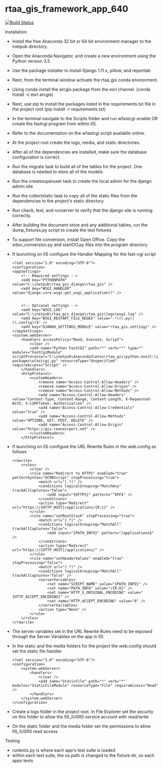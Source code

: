 # rtaa_gis_framework_app_640
[![Build Status](https://travis-ci.org/Ricardh522/rtaa_gis.svg?branch=master)](https://travis-ci.org/Ricardh522/rtaa_gis)

Installation

- Install the free Anaconda 32 bit or 64 bit environment manager to the inetpub directory.

- Open the Anaconda Navigator, and create a new environment using the Python version 3.5

- Use the package installer to install Django 1.11.x, pillow, and reportlab

- Next, from the terminal window activate the rtaa_gis conda environment.

- Using conda install the arcgis package from the esri channel. (conda install -c esri arcgis)

- Next, use pip to install the packages listed in the requirements.txt file in the project root (pip install -r requirements.txt)

- In the terminal navigate to the Scripts folder and run wfastcgi-enable OR create the fastcgi program from within IIS.

- Refer to the documentation on the wfastcgi script available online.

- At the project root create the logs, media, and static directories.

- After all of the dependencies are installed, make sure the database configuration is correct.

- Run the migrate task to build all of the tables for the project.  One database is needed to store all of the models.

- Run the createsuperuser task to create the local admin for the django admin site

- Run the collectstatic task to copy all of the static files from the dependencies to the project's static directory.

- Run check, test, and runserver to verify that the django site is running correctly.

- After building the document store and any additional tables, run the dump_fixtures.py script to create the test fixtures

- To support file conversion, install Open Office.  Copy the edoc_conversion.py and startOO.py files into the program directory

- If launching on IIS configure the Handler Mapping for the fast-cgi script
    ```
    <?xml version="1.0" encoding="UTF-8"?>
    <configuration>
	<appSettings>
	    <!-- Required settings -->
	    <add key="PYTHONPATH" value="C:\inetpub\rtaa_gis_django\rtaa_gis" />
	    <add key="WSGI_HANDLER" value="django.core.wsgi.get_wsgi_application()" />


	    <!-- Optional settings -->
	    <add key="WSGI_LOG" value="C:\inetpub\rtaa_gis_django\rtaa_gis\logs\wsgi.log" />
	    <add key="WSGI_RESTART_FILE_REGEX" value=".*((\.py)|(\.config))$" />
	    <add key="DJANGO_SETTINGS_MODULE" value="rtaa_gis.settings" />
	</appSettings>
    <system.webServer>
        <handlers accessPolicy="Read, Execute, Script">
        	<clear />
            <add name="Python FastCGI" path="*" verb="*" type="" modules="FastCgiModule" scriptProcessor="C:\inetpub\Anaconda3\envs\rtaa_gis\python.exe|C:\inetpub\Anaconda3\envs\rtaa_gis\Lib\site-packages\wfastcgi.py" resourceType="Unspecified" requireAccess="Script" />
        </handlers>
        <httpProtocol>
            <customHeaders>
                <remove name="Access-Control-Allow-Headers" />
                <remove name="Access-Control-Allow-Origin" />
                <remove name="Access-Control-Allow-Methods" />
                <add name="Access-Control-Allow-Headers" value="Content-Type, Content-Range, Content-Length, X-Requested-With, X-CSRFToken, Authorization" />
                <add name="Access-Control-Allow-Credentials" value="true" />
                <add name="Access-Control-Allow-Methods" value="OPTIONS, GET, POST, DELETE" />
                <add name="Access-Control-Allow-Origin" value="https://gis.renoairport.net" />
            </customHeaders>
        </httpProtocol>

    ```
- If launching on IIS configure the URL Rewrite Rules in the web.config as follows
    ```
    <rewrite>
        <rules>
            <clear />
            <rule name="Redirect to HTTPS" enabled="true" patternSyntax="ECMAScript" stopProcessing="true">
                <match url="(.*)" />
                <conditions logicalGrouping="MatchAny" trackAllCaptures="false">
                    <add input="{HTTPS}" pattern="^OFF$" />
                </conditions>
                <action type="Redirect" url="https://{HTTP_HOST}/applications/{R:1}" />
            </rule>
            <rule name="setRootSlash" stopProcessing="true">
                <match url="(.*)" />
                <conditions logicalGrouping="MatchAll" trackAllCaptures="false">
                    <add input="{PATH_INFO}" pattern="/applications$" />
                </conditions>
                <action type="Redirect" url="https://{HTTP_HOST}/applications/" />
            </rule>
            <rule name="setHeaderValues" enabled="true" stopProcessing="false">
                <match url="(.*)" />
                <conditions logicalGrouping="MatchAll" trackAllCaptures="false" />
                <serverVariables>
                    <set name="SCRIPT_NAME" value="{PATH_INFO}" />
                    <set name="PATH_INFO" value="/{R:0}" />
                    <set name="HTTP_X_ORIGINAL_ENCODING" value="{HTTP_ACCEPT_ENCODING}" />
                    <set name="HTTP_ACCEPT_ENCODING" value="0" />
                </serverVariables>
                <action type="None" />
            </rule>
        </rules>
    </rewrite>
    ```

- The server variables set in the URL Rewrite Rules need to be exposed through the Server Variables on the app in IIS

- In the static and the media folders for the project the web.config should set the static file handler
    ```
    <?xml version="1.0" encoding="UTF-8"?>
    <configuration>
        <system.webServer>
            <handlers>
                <clear />
                <add name="StaticFile" path="*" verb="*" modules="StaticFileModule" resourceType="File" requireAccess="Read" />
            </handlers>
        </system.webServer>
    </configuration>
    ```         

- Create a logs folder in the project root.  In File Explorer set the security on this folder to allow the IIS_IUSRS 
service account with read/write

- On the static folder and the media folder set the permissions to allow IIS_IUSRS read access

Testing

- runtests.py is where each app's test suite is loaded
- within each test suite, the os.path is changed to the fixture dir, so each apps tests 


